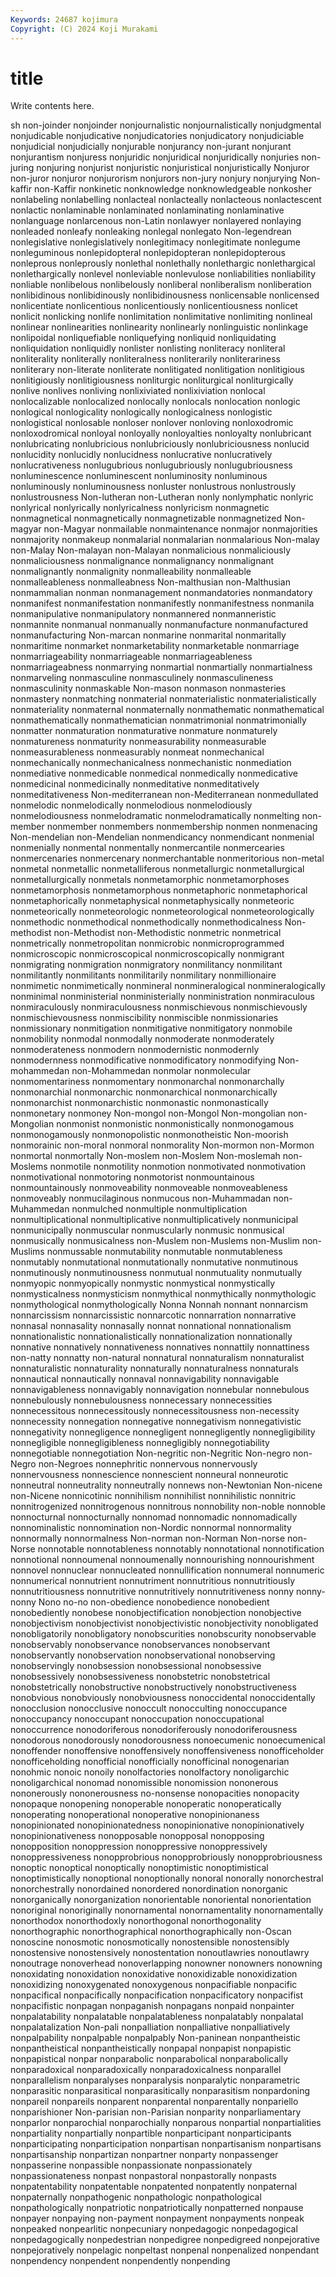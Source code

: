 ```yaml
---
Keywords: 24687 kojimura
Copyright: (C) 2024 Koji Murakami
---
```


# title

Write contents here.



sh non-joinder nonjoinder nonjournalistic nonjournalistically
nonjudgmental nonjudicable nonjudicative nonjudicatories nonjudicatory nonjudiciable nonjudicial nonjudicially nonjurable nonjurancy
non-jurant nonjurant nonjurantism nonjuress nonjuridic nonjuridical nonjuridically nonjuries non-juring nonjuring
nonjurist nonjuristic nonjuristical nonjuristically Nonjuror non-juror nonjuror nonjurorism nonjurors non-jury
nonjury nonjurying Non-kaffir non-Kaffir nonkinetic nonknowledge nonknowledgeable nonkosher nonlabeling nonlabelling
nonlacteal nonlacteally nonlacteous nonlactescent nonlactic nonlaminable nonlaminated nonlaminating nonlaminative nonlanguage
nonlarcenous non-Latin nonlawyer nonlayered nonlaying nonleaded nonleafy nonleaking nonlegal nonlegato
Non-legendrean nonlegislative nonlegislatively nonlegitimacy nonlegitimate nonlegume nonleguminous nonlepidopteral nonlepidopteran nonlepidopterous
nonleprous nonleprously nonlethal nonlethally nonlethargic nonlethargical nonlethargically nonlevel nonleviable nonlevulose
nonliabilities nonliability nonliable nonlibelous nonlibelously nonliberal nonliberalism nonliberation nonlibidinous nonlibidinously
nonlibidinousness nonlicensable nonlicensed nonlicentiate nonlicentious nonlicentiously nonlicentiousness nonlicet nonlicit nonlicking
nonlife nonlimitation nonlimitative nonlimiting nonlineal nonlinear nonlinearities nonlinearity nonlinearly nonlinguistic
nonlinkage nonlipoidal nonliquefiable nonliquefying nonliquid nonliquidating nonliquidation nonliquidly nonlister nonlisting
nonliteracy nonliteral nonliterality nonliterally nonliteralness nonliterarily nonliterariness nonliterary non-literate nonliterate
nonlitigated nonlitigation nonlitigious nonlitigiously nonlitigiousness nonliturgic nonliturgical nonliturgically nonlive nonlives
nonliving nonlixiviated nonlixiviation nonlocal nonlocalizable nonlocalized nonlocally nonlocals nonlocation nonlogic
nonlogical nonlogicality nonlogically nonlogicalness nonlogistic nonlogistical nonlosable nonloser nonlover nonloving
nonloxodromic nonloxodromical nonloyal nonloyally nonloyalties nonloyalty nonlubricant nonlubricating nonlubricious nonlubriciously
nonlubriciousness nonlucid nonlucidity nonlucidly nonlucidness nonlucrative nonlucratively nonlucrativeness nonlugubrious nonlugubriously
nonlugubriousness nonluminescence nonluminescent nonluminosity nonluminous nonluminously nonluminousness nonluster nonlustrous nonlustrously
nonlustrousness Non-lutheran non-Lutheran nonly nonlymphatic nonlyric nonlyrical nonlyrically nonlyricalness nonlyricism
nonmagnetic nonmagnetical nonmagnetically nonmagnetizable nonmagnetized Non-magyar non-Magyar nonmailable nonmaintenance nonmajor
nonmajorities nonmajority nonmakeup nonmalarial nonmalarian nonmalarious Non-malay non-Malay Non-malayan non-Malayan
nonmalicious nonmaliciously nonmaliciousness nonmalignance nonmalignancy nonmalignant nonmalignantly nonmalignity nonmalleability nonmalleable
nonmalleableness nonmalleabness Non-malthusian non-Malthusian nonmammalian nonman nonmanagement nonmandatories nonmandatory nonmanifest
nonmanifestation nonmanifestly nonmanifestness nonmanila nonmanipulative nonmanipulatory nonmannered nonmanneristic nonmannite nonmanual
nonmanually nonmanufacture nonmanufactured nonmanufacturing Non-marcan nonmarine nonmarital nonmaritally nonmaritime nonmarket
nonmarketability nonmarketable nonmarriage nonmarriageability nonmarriageable nonmarriageableness nonmarriageabness nonmarrying nonmartial nonmartially
nonmartialness nonmarveling nonmasculine nonmasculinely nonmasculineness nonmasculinity nonmaskable Non-mason nonmason nonmasteries
nonmastery nonmatching nonmaterial nonmaterialistic nonmaterialistically nonmateriality nonmaternal nonmaternally nonmathematic nonmathematical
nonmathematically nonmathematician nonmatrimonial nonmatrimonially nonmatter nonmaturation nonmaturative nonmature nonmaturely nonmatureness
nonmaturity nonmeasurability nonmeasurable nonmeasurableness nonmeasurably nonmeat nonmechanical nonmechanically nonmechanicalness nonmechanistic
nonmediation nonmediative nonmedicable nonmedical nonmedically nonmedicative nonmedicinal nonmedicinally nonmeditative nonmeditatively
nonmeditativeness Non-mediterranean non-Mediterranean nonmedullated nonmelodic nonmelodically nonmelodious nonmelodiously nonmelodiousness nonmelodramatic
nonmelodramatically nonmelting non-member nonmember nonmembers nonmembership nonmen nonmenacing Non-mendelian non-Mendelian
nonmendicancy nonmendicant nonmenial nonmenially nonmental nonmentally nonmercantile nonmercearies nonmercenaries nonmercenary
nonmerchantable nonmeritorious non-metal nonmetal nonmetallic nonmetalliferous nonmetallurgic nonmetallurgical nonmetallurgically nonmetals
nonmetamorphic nonmetamorphoses nonmetamorphosis nonmetamorphous nonmetaphoric nonmetaphorical nonmetaphorically nonmetaphysical nonmetaphysically nonmeteoric
nonmeteorically nonmeteorologic nonmeteorological nonmeteorologically nonmethodic nonmethodical nonmethodically nonmethodicalness Non-methodist non-Methodist
non-Methodistic nonmetric nonmetrical nonmetrically nonmetropolitan nonmicrobic nonmicroprogrammed nonmicroscopic nonmicroscopical nonmicroscopically
nonmigrant nonmigrating nonmigration nonmigratory nonmilitancy nonmilitant nonmilitantly nonmilitants nonmilitarily nonmilitary
nonmillionaire nonmimetic nonmimetically nonmineral nonmineralogical nonmineralogically nonminimal nonministerial nonministerially nonministration
nonmiraculous nonmiraculously nonmiraculousness nonmischievous nonmischievously nonmischievousness nonmiscibility nonmiscible nonmissionaries nonmissionary
nonmitigation nonmitigative nonmitigatory nonmobile nonmobility nonmodal nonmodally nonmoderate nonmoderately nonmoderateness
nonmodern nonmodernistic nonmodernly nonmodernness nonmodificative nonmodificatory nonmodifying Non-mohammedan non-Mohammedan nonmolar
nonmolecular nonmomentariness nonmomentary nonmonarchal nonmonarchally nonmonarchial nonmonarchic nonmonarchical nonmonarchically nonmonarchist
nonmonarchistic nonmonastic nonmonastically nonmonetary nonmoney Non-mongol non-Mongol Non-mongolian non-Mongolian nonmonist
nonmonistic nonmonistically nonmonogamous nonmonogamously nonmonopolistic nonmonotheistic Non-moorish nonmorainic non-moral nonmoral
nonmorality Non-mormon non-Mormon nonmortal nonmortally Non-moslem non-Moslem Non-moslemah non-Moslems nonmotile
nonmotility nonmotion nonmotivated nonmotivation nonmotivational nonmotoring nonmotorist nonmountainous nonmountainously nonmoveability
nonmoveable nonmoveableness nonmoveably nonmucilaginous nonmucous non-Muhammadan non-Muhammedan nonmulched nonmultiple nonmultiplication
nonmultiplicational nonmultiplicative nonmultiplicatively nonmunicipal nonmunicipally nonmuscular nonmuscularly nonmusic nonmusical nonmusically
nonmusicalness non-Muslem non-Muslems non-Muslim non-Muslims nonmussable nonmutability nonmutable nonmutableness nonmutably
nonmutational nonmutationally nonmutative nonmutinous nonmutinously nonmutinousness nonmutual nonmutuality nonmutually nonmyopic
nonmyopically nonmystic nonmystical nonmystically nonmysticalness nonmysticism nonmythical nonmythically nonmythologic nonmythological
nonmythologically Nonna Nonnah nonnant nonnarcism nonnarcissism nonnarcissistic nonnarcotic nonnarration nonnarrative
nonnasal nonnasality nonnasally nonnat nonnational nonnationalism nonnationalistic nonnationalistically nonnationalization nonnationally
nonnative nonnatively nonnativeness nonnatives nonnattily nonnattiness non-natty nonnatty non-natural nonnatural
nonnaturalism nonnaturalist nonnaturalistic nonnaturality nonnaturally nonnaturalness nonnaturals nonnautical nonnautically nonnaval
nonnavigability nonnavigable nonnavigableness nonnavigably nonnavigation nonnebular nonnebulous nonnebulously nonnebulousness nonnecessary
nonnecessities nonnecessitous nonnecessitously nonnecessitousness non-necessity nonnecessity nonnegation nonnegative nonnegativism nonnegativistic
nonnegativity nonnegligence nonnegligent nonnegligently nonnegligibility nonnegligible nonnegligibleness nonnegligibly nonnegotiability nonnegotiable
nonnegotiation Non-negritic non-Negritic Non-negro non-Negro non-Negroes nonnephritic nonnervous nonnervously nonnervousness
nonnescience nonnescient nonneural nonneurotic nonneutral nonneutrality nonneutrally nonnews non-Newtonian Non-nicene
non-Nicene nonnicotinic nonnihilism nonnihilist nonnihilistic nonnitric nonnitrogenized nonnitrogenous nonnitrous nonnobility
non-noble nonnoble nonnocturnal nonnocturnally nonnomad nonnomadic nonnomadically nonnominalistic nonnomination non-Nordic
nonnormal nonnormality nonnormally nonnormalness Non-norman non-Norman Non-norse non-Norse nonnotable nonnotableness
nonnotably nonnotational nonnotification nonnotional nonnoumenal nonnoumenally nonnourishing nonnourishment nonnovel nonnuclear
nonnucleated nonnullification nonnumeral nonnumeric nonnumerical nonnutrient nonnutriment nonnutritious nonnutritiously nonnutritiousness
nonnutritive nonnutritively nonnutritiveness nonny nonny-nonny Nono no-no non-obedience nonobedience nonobedient
nonobediently nonobese nonobjectification nonobjection nonobjective nonobjectivism nonobjectivist nonobjectivistic nonobjectivity nonobligated
nonobligatorily nonobligatory nonobscurities nonobscurity nonobservable nonobservably nonobservance nonobservances nonobservant nonobservantly
nonobservation nonobservational nonobserving nonobservingly nonobsession nonobsessional nonobsessive nonobsessively nonobsessiveness nonobstetric
nonobstetrical nonobstetrically nonobstructive nonobstructively nonobstructiveness nonobvious nonobviously nonobviousness nonoccidental nonoccidentally
nonocclusion nonocclusive nonoccult nonocculting nonoccupance nonoccupancy nonoccupant nonoccupation nonoccupational nonoccurrence
nonodoriferous nonodoriferously nonodoriferousness nonodorous nonodorously nonodorousness nonoecumenic nonoecumenical nonoffender nonoffensive
nonoffensively nonoffensiveness nonofficeholder nonofficeholding nonofficial nonofficially nonofficinal nonogenarian nonohmic nonoic
nonoily nonolfactories nonolfactory nonoligarchic nonoligarchical nonomad nonomissible nonomission nononerous nononerously
nononerousness no-nonsense nonopacities nonopacity nonopaque nonopening nonoperable nonoperatic nonoperatically nonoperating
nonoperational nonoperative nonopinionaness nonopinionated nonopinionatedness nonopinionative nonopinionatively nonopinionativeness nonopposable nonopposal
nonopposing nonopposition nonoppression nonoppressive nonoppressively nonoppressiveness nonopprobrious nonopprobriously nonopprobriousness nonoptic
nonoptical nonoptically nonoptimistic nonoptimistical nonoptimistically nonoptional nonoptionally nonoral nonorally nonorchestral
nonorchestrally nonordained nonordered nonordination nonorganic nonorganically nonorganization nonorientable nonoriental nonorientation
nonoriginal nonoriginally nonornamental nonornamentality nonornamentally nonorthodox nonorthodoxly nonorthogonal nonorthogonality nonorthographic
nonorthographical nonorthographically non-Oscan nonoscine nonosmotic nonosmotically nonostensible nonostensibly nonostensive nonostensively
nonostentation nonoutlawries nonoutlawry nonoutrage nonoverhead nonoverlapping nonowner nonowners nonowning nonoxidating
nonoxidation nonoxidative nonoxidizable nonoxidization nonoxidizing nonoxygenated nonoxygenous nonpacifiable nonpacific nonpacifical
nonpacifically nonpacification nonpacificatory nonpacifist nonpacifistic nonpagan nonpaganish nonpagans nonpaid nonpainter
nonpalatability nonpalatable nonpalatableness nonpalatably nonpalatal nonpalatalization Non-pali nonpalliation nonpalliative nonpalliatively
nonpalpability nonpalpable nonpalpably Non-paninean nonpantheistic nonpantheistical nonpantheistically nonpapal nonpapist nonpapistic
nonpapistical nonpar nonparabolic nonparabolical nonparabolically nonparadoxical nonparadoxically nonparadoxicalness nonparallel nonparallelism
nonparalyses nonparalysis nonparalytic nonparametric nonparasitic nonparasitical nonparasitically nonparasitism nonpardoning nonpareil
nonpareils nonparent nonparental nonparentally nonpariello nonparishioner Non-parisian non-Parisian nonparity nonparliamentary
nonparlor nonparochial nonparochially nonparous nonpartial nonpartialities nonpartiality nonpartially nonpartible nonparticipant
nonparticipants nonparticipating nonparticipation nonpartisan nonpartisanism nonpartisans nonpartisanship nonpartizan nonpartner nonparty
nonpassenger nonpasserine nonpassible nonpassionate nonpassionately nonpassionateness nonpast nonpastoral nonpastorally nonpasts
nonpatentability nonpatentable nonpatented nonpatently nonpaternal nonpaternally nonpathogenic nonpathologic nonpathological nonpathologically
nonpatriotic nonpatriotically nonpatterned nonpause nonpayer nonpaying non-payment nonpayment nonpayments nonpeak
nonpeaked nonpearlitic nonpecuniary nonpedagogic nonpedagogical nonpedagogically nonpedestrian nonpedigree nonpedigreed nonpejorative
nonpejoratively nonpelagic nonpeltast nonpenal nonpenalized nonpendant nonpendency nonpendent nonpendently nonpending
